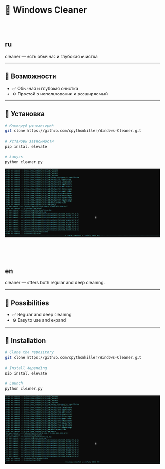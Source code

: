 # 🌟 Windows Cleaner
<br><br>
## ru
cleaner — есть обычная и глубокая очистка

---

## 🚀 Возможности

- ✅ Обычная и глубокая очистка
- ⚙️ Простой в использовании и расширяемый

---

## 🧰 Установка

```bash
# Клонируй репозиторий
git clone https://github.com/cpythonkiller/Windows-Cleaner.git

# Установи зависимости
pip install elevate

# Запуск
python cleaner.py
```

![cleaner](cleaner.png)


<br><br><br>

## en
cleaner — offers both regular and deep cleaning.

---

## 🚀 Possibilities

- ✅ Regular and deep cleaning
- ⚙️ Easy to use and expand

---

## 🧰 Installation

```bash
# Clone the repository
git clone https://github.com/cpythonkiller/Windows-Cleaner.git

# Install depending
pip install elevate

# Launch
python cleaner.py
```

![cleaner](cleaner.png)

